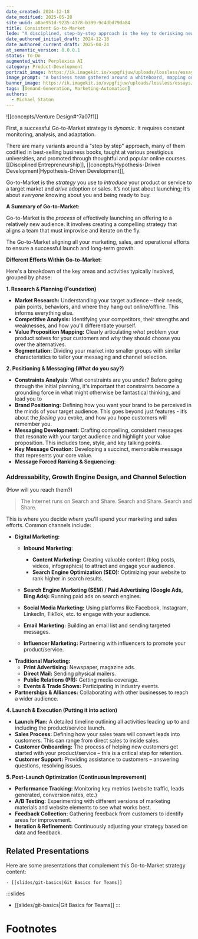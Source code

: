 ```yaml
---
date_created: 2024-12-18
date_modified: 2025-05-28
site_uuid: a8ae951d-9235-4378-b399-9c4dbd79da84
title: Consistent Go-to-Market
lede: "A disciplined, step-by-step approach is the key to derisking new product launches."
date_authored_initial_draft: 2024-12-18
date_authored_current_draft: 2025-04-24
at_semantic_version: 0.0.0.1
status: To-Do
augmented_with: Perplexica AI
category: Product-Development
portrait_image: https://ik.imagekit.io/xvpgfijuw/uploads/lossless/essays/2025-05-04_portraitimage_Consistent-Go-to-Market_459c7fb9-154c-4faf-86b5-decbdcb85850_LVhtpt9B1.jpg
image_prompt: "A business team gathered around a whiteboard, mapping out a go-to-market strategy with colorful sticky notes and flowcharts, while a product prototype sits on the table. The mood is strategic, energetic, and collaborative."
banner_image: https://ik.imagekit.io/xvpgfijuw/uploads/lossless/essays/2025-05-04_bannerimage_Consistent-Go-to-Market_641a38ef-70d6-4639-be05-3e27c4c650de_dwSdKlu2H.jpg
tags: [Demand-Generation, Marketing-Automation]
authors:
  - Michael Staton
---
```


![[concepts/Venture Design#^7a07f1]]

First, a successful Go-to-Market strategy is *dynamic*. It requires constant monitoring, analysis, and adaptation.

There are many variants around a "step by step" approach, many of them codified in best-selling business books, taught at various prestigious universities, and promoted through thoughtful and popular online courses. [[Disciplined Entrepreneurship]], [[concepts/Hypothesis-Driven Development|Hypothesis-Driven Development]], 

Go-to-Market is the *strategy* you use to *introduce* your product or service to a target market and *drive* adoption or sales. It’s not just about launching; it’s about *everyone* knowing about you and being ready to buy.

**A Summary of Go-to-Market:**

Go-to-Market is the *process* of effectively launching an offering to a relatively new audience. It involves creating a compelling strategy that aligns a team that must improvise and iterate on the fly.  

The Go-to-Market aligning all your marketing, sales, and operational efforts to ensure a successful launch and long-term growth.

**Different Efforts Within Go-to-Market:**

Here's a breakdown of the key areas and activities typically involved, grouped by phase:

**1. Research & Planning (Foundation)**

* **Market Research:**  Understanding your target audience – their needs, pain points, behaviors, and where they hang out online/offline. This informs everything else.
* **Competitive Analysis:** Identifying your competitors, their strengths and weaknesses, and how you'll differentiate yourself.
* **Value Proposition Mapping:**  Clearly articulating *what* problem your product solves for your customers and *why* they should choose you over the alternatives.
* **Segmentation:** Dividing your market into smaller groups with similar characteristics to tailor your messaging and channel selection.


**2.  Positioning & Messaging (What do you say?)**

* **Constraints Analysis**: What constraints are you under?  Before going through the initial planning, it's important that constraints become a grounding force in what might otherwise be fantastical thinking, and lead you to 
* **Brand Positioning:** Defining how you want your brand to be perceived in the minds of your target audience. This goes beyond just features - it’s about the *feeling* you evoke, and how you hope customers will remember you.
* **Messaging Development:** Crafting compelling, consistent messages that resonate with your target audience and highlight your value proposition.  This includes tone, style, and key talking points.
* **Key Message Creation:** Developing a succinct, memorable message that represents your core value.
* **Message Forced Ranking & Sequencing**: 


### Addressability, Growth Engine Design, and Channel Selection
(How will you reach them?)

> The Internet runs on Search and Share. Search and Share. Search and Share.

This is where you decide *where* you'll spend your marketing and sales efforts. Common channels include:

* **Digital Marketing:**
    *  **Inbound Marketing**:
	    * **Content Marketing:** Creating valuable content (blog posts, videos, infographics) to attract and engage your audience.
	    * **Search Engine Optimization (SEO):** Optimizing your website to rank higher in search results.
    * **Search Engine Marketing (SEM) / Paid Advertising (Google Ads, Bing Ads):** Running paid ads on search engines.
    * **Social Media Marketing:** Using platforms like Facebook, Instagram, LinkedIn, TikTok, etc. to engage with your audience.
    * **Email Marketing:** Building an email list and sending targeted messages.

    * **Influencer Marketing:** Partnering with influencers to promote your product/service.
* **Traditional Marketing:**
    * **Print Advertising:** Newspaper, magazine ads.
    * **Direct Mail:** Sending physical mailers.
    * **Public Relations (PR):** Getting media coverage.
    * **Events & Trade Shows:** Participating in industry events.
* **Partnerships & Alliances:** Collaborating with other businesses to reach a wider audience.

**4.  Launch & Execution (Putting it into action)**

* **Launch Plan:**  A detailed timeline outlining all activities leading up to and including the product/service launch.
* **Sales Process:**  Defining how your sales team will convert leads into customers.  This can range from direct sales to inside sales.
* **Customer Onboarding:**  The process of helping new customers get started with your product/service – this is a critical step for retention.
* **Customer Support:** Providing assistance to customers – answering questions, resolving issues.


**5.  Post-Launch Optimization (Continuous Improvement)**

* **Performance Tracking:** Monitoring key metrics (website traffic, leads generated, conversion rates, etc.)
* **A/B Testing:** Experimenting with different versions of marketing materials and website elements to see what works best.
* **Feedback Collection:** Gathering feedback from customers to identify areas for improvement.
* **Iteration & Refinement:** Continuously adjusting your strategy based on data and feedback.

## Related Presentations

Here are some presentations that complement this Go-to-Market strategy content:

```slides
- [[slides/git-basics|Git Basics for Teams]]
```

:::slides
- [[slides/git-basics|Git Basics for Teams]]
:::






# Footnotes
[^1]: From the [[concepts/Venture Design]] section of [[Alexander Cowan]]'s [website](https://www.alexandercowan.com/venture-design/). 